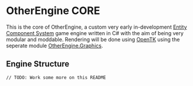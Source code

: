 OtherEngine CORE
================

This is the core of OtherEngine, a custom very early in-development [Entity Component System](1)
game engine written in C# with the aim of being very modular and moddable. Rendering will be done
using [OpenTK](2) using the seperate module [OtherEngine.Graphics](3).


Engine Structure
----------------

```
// TODO: Work some more on this README
```


[1]: http://en.wikipedia.org/wiki/Entity_component_system
[2]: http://www.opentk.com/
[3]: https://github.com/OtherEngine/OtherEngine.Graphics
